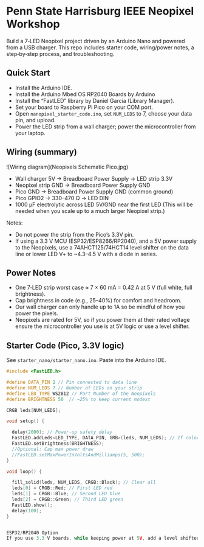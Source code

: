 # Penn State Harrisburg IEEE Neopixel Workshop

Build a 7‑LED Neopixel project driven by an Arduino Nano and powered from a USB charger. This repo includes starter code, wiring/power notes, a step‑by‑step process, and troubleshooting.

## Quick Start
- Install the Arduino IDE.
- Install the Arduino Mbed OS RP2040 Boards by Arduino
- Install the “FastLED” library by Daniel Garcia (Library Manager).
- Set your board to Raspberry Pi Pico on your COM port.
- Open `nanopixel_starter_code.ino`, set `NUM_LEDS` to 7, choose your data pin, and upload.
- Power the LED strip from a wall charger; power the microcontroller from your laptop.

## Wiring (summary)
![Wiring diagram](Neopixels Schematic Pico.jpg)

- Wall charger 5V -> Breadboard Power Supply -> LED strip 3.3V  
- Neopixel strip GND -> Breadboard Power Supply GND 
- Pico GND -> Breadboard Power Supply GND (common ground)  
- Pico GPIO2 -> 330–470 Ω -> LED DIN  
- 1000 µF electrolytic across LED 5V/GND near the first LED (This will be needed when you scale up to a much larger Neopixel strip.)

Notes:
- Do not power the strip from the Pico’s 3.3V pin.
- If using a 3.3 V MCU (ESP32/ESP8266/RP2040), and a 5V power supply to the Neopixels, use a 74AHCT125/74HCT14 level shifter on the data line or lower LED V+ to ~4.3–4.5 V with a diode in series.

## Power Notes
- One 7‑LED strip worst case ≈ 7 × 60 mA = 0.42 A at 5 V (full white, full brightness).
- Cap brightness in code (e.g., 25–40%) for comfort and headroom.
- Our wall charger can only handle up to 1A so be mindful of how you power the pixels.
- Neopixels are rated for 5V, so if you power them at their rated voltage ensure the microcontroller you use is at 5V logic or use a level shifter.

## Starter Code (Pico, 3.3V logic)
See `starter_nano/starter_nano.ino`. Paste into the Arduino IDE.

```cpp
#include <FastLED.h>

#define DATA_PIN 2 // Pin connected to data line
#define NUM_LEDS 7 // Number of LEDs on your strip
#define LED_TYPE WS2812 // Part Number of the Neopixels
#define BRIGHTNESS 50  // ~25% to keep current modest

CRGB leds[NUM_LEDS];

void setup() {

  delay(2000); // Power-up safety delay
  FastLED.addLeds<LED_TYPE, DATA_PIN, GRB>(leds, NUM_LEDS); // If color order seems off, modify GRB (Green, Red, Blue)
  FastLED.setBrightness(BRIGHTNESS);
  //Optional: Cap max power draw
  //FastLED.setMaxPowerInVoltsAndMilliamps(5, 500);
}

void loop() {

  fill_solid(leds, NUM_LEDS, CRGB::Black); // Clear all
  leds[0] = CRGB::Red; // First LED red
  leds[1] = CRGB::Blue; // Second LED blue
  leds[2] = CRGB::Green; // Third LED green
  FastLED.show();
  delay(100);
}


ESP32/RP2040 Option
If you use 3.3 V boards, while keeping power at 5V, add a level shifter (SN74AHCT125/74HCT14) or drop LED V+ to ~4.3–4.5 V with a diode. 


